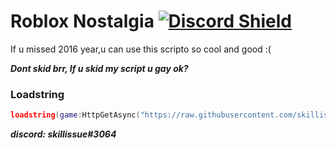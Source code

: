 # Roblox Nostalgia [![Discord Shield](https://discordapp.com/api/guilds/1058928266511130705/widget.png)](https://discord.gg/YankXvkWF4)
If u missed 2016 year,u can use this scripto
so cool and good :(

***Dont skid brr, If u skid my script u gay ok?***

### Loadstring
```lua
loadstring(game:HttpGetAsync("https://raw.githubusercontent.com/skillissue0/RobloxNostalgia2016/main/source"))()
```

***discord: skillissue#3064***

